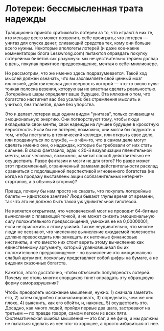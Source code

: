 # Лотереи: бессмысленная трата надежды
Традиционно принято критиковать лотереи за то, что играют в них те, кто меньше всего может позволить себе проиграть; что лотерея — унитаз для спуска денег, сливающий средства тех, кому они больше всего нужны. Некоторые апологеты лотерей (и даже кое-какие комментаторы блога Lesswrong.com) пытаются оправдать покупку лотерейных билетов как разумную: мы нечувствительно теряем доллар в день, покупая приятное предвосхищение, мечтая о себе-миллионере.

Но рассмотрим, что же именно здесь подразумевается. Такой ход мыслей должен означать, что вы захламляете свой ценный мозг иллюзией, действительная достоверность которой — что-то около нуля: тонкая полоска везения, которую вы не властны сделать реальностью. Лотерейные шары определят ваше будущее. Эта иллюзия о том, что богатство настигнет вас без усилий: без стремления мыслить и учиться, без талантов, даже без упорства.

Это и делает лотереи еще одним видом "унитаза", только сливающим эмоциональную энергию. Они потворствуют тому, чтобы люди вкладывали свои мечты, свои надежды на лучшее будущее в крохотную вероятность. Если бы не лотерея, возможно, они могли бы подумать о том, чтобы поступить в технический колледж, или открыть свое дело, или продвинуться по службе, — о чём-то, что в самом деле могут сделать именно они, о надеждах, которые бы требовали от них стать сильнее. В своих фантазиях, эдак к 20-й визуализации пленительной мечты, мозг человека, возможно, заметит способ действительно ее осуществить. Разве фантазии и мозги не для этого? Но разве может этот приземленный, ограниченный рамками действительности расклад сравниться с подслащенной перспективой мгновенного богатства (не когда на продажу выставлены акции соблазнительных интернет-стартапов, а в обычный вторник)?

Правда, почему бы нам просто не сказать, что покупать лотерейные билеты — идиотское занятие? Люди бывают глупы время от времени, так что это не должно быть такой уж удивительной гипотезой.

Не является открытием, что человеческий мозг не проводит 64-битные вычисления с плавающей точкой, и не может снизить эмоциональную силу положительного предвосхищения, умножив ее на 0\,00000001, если не приложить к этому усилий. Также неудивительно, что многие люди не осознают, что численное вычисление ожидаемой полезности должно превосходить или замещать их неточные финансовые инстинкты, и что вместо них стоит верить этому вычислению как единственному аргументу, который уравновешивал бы их положительное предвосхищение - но вычисление это эмоционально слабый аргумент, поскольку представляет собой цифры на бумаге, а не видения сказочных богатств.

Кажется, этого достаточно, чтобы объяснить популярность лотерей. Почему же столь многих спорщиков тянет оправдать эту образцовую форму саморазрушения?

Чтобы преодолеть искажение мышления, нужно: 1) сначала заметить его, 2) затем подробно проанализировать, 3) определить, чем же оно плохо, 4) выяснить, как его обойти, и, наконец, 5) осуществить это. Досадно, как много людей, пройдя первые два шага, застревают на третьем — по правде говоря, самом легком из всех пяти. Систематическая ошибка мышления — это баг, а не фича, и мы должны не пытаться сделать из нее что-то хорошее, а просто избавиться от нее.
